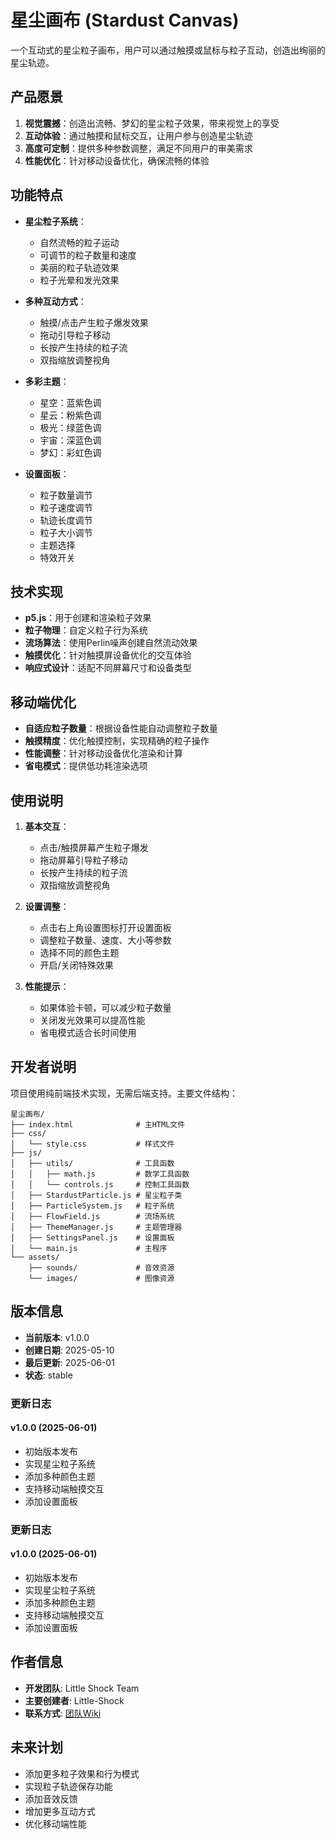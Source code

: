# 星尘画布 (Stardust Canvas)

一个互动式的星尘粒子画布，用户可以通过触摸或鼠标与粒子互动，创造出绚丽的星尘轨迹。

## 产品愿景

1. **视觉震撼**：创造出流畅、梦幻的星尘粒子效果，带来视觉上的享受
2. **互动体验**：通过触摸和鼠标交互，让用户参与创造星尘轨迹
3. **高度可定制**：提供多种参数调整，满足不同用户的审美需求
4. **性能优化**：针对移动设备优化，确保流畅的体验

## 功能特点

- **星尘粒子系统**：
  - 自然流畅的粒子运动
  - 可调节的粒子数量和速度
  - 美丽的粒子轨迹效果
  - 粒子光晕和发光效果
  
- **多种互动方式**：
  - 触摸/点击产生粒子爆发效果
  - 拖动引导粒子移动
  - 长按产生持续的粒子流
  - 双指缩放调整视角
  
- **多彩主题**：
  - 星空：蓝紫色调
  - 星云：粉紫色调
  - 极光：绿蓝色调
  - 宇宙：深蓝色调
  - 梦幻：彩虹色调
  
- **设置面板**：
  - 粒子数量调节
  - 粒子速度调节
  - 轨迹长度调节
  - 粒子大小调节
  - 主题选择
  - 特效开关

## 技术实现

- **p5.js**：用于创建和渲染粒子效果
- **粒子物理**：自定义粒子行为系统
- **流场算法**：使用Perlin噪声创建自然流动效果
- **触摸优化**：针对触摸屏设备优化的交互体验
- **响应式设计**：适配不同屏幕尺寸和设备类型

## 移动端优化

- **自适应粒子数量**：根据设备性能自动调整粒子数量
- **触摸精度**：优化触摸控制，实现精确的粒子操作
- **性能调整**：针对移动设备优化渲染和计算
- **省电模式**：提供低功耗渲染选项

## 使用说明

1. **基本交互**：
   - 点击/触摸屏幕产生粒子爆发
   - 拖动屏幕引导粒子移动
   - 长按产生持续的粒子流
   - 双指缩放调整视角
   
2. **设置调整**：
   - 点击右上角设置图标打开设置面板
   - 调整粒子数量、速度、大小等参数
   - 选择不同的颜色主题
   - 开启/关闭特殊效果

3. **性能提示**：
   - 如果体验卡顿，可以减少粒子数量
   - 关闭发光效果可以提高性能
   - 省电模式适合长时间使用

## 开发者说明

项目使用纯前端技术实现，无需后端支持。主要文件结构：

```
星尘画布/
├── index.html              # 主HTML文件
├── css/
│   └── style.css           # 样式文件
├── js/
│   ├── utils/              # 工具函数
│   │   ├── math.js         # 数学工具函数
│   │   └── controls.js     # 控制工具函数
│   ├── StardustParticle.js # 星尘粒子类
│   ├── ParticleSystem.js   # 粒子系统
│   ├── FlowField.js        # 流场系统
│   ├── ThemeManager.js     # 主题管理器
│   ├── SettingsPanel.js    # 设置面板
│   └── main.js             # 主程序
└── assets/
    ├── sounds/             # 音效资源
    └── images/             # 图像资源
```

## 版本信息

- **当前版本**: v1.0.0
- **创建日期**: 2025-05-10
- **最后更新**: 2025-06-01
- **状态**: stable

### 更新日志

#### v1.0.0 (2025-06-01)

- 初始版本发布
- 实现星尘粒子系统
- 添加多种颜色主题
- 支持移动端触摸交互
- 添加设置面板

### 更新日志

#### v1.0.0 (2025-06-01)

- 初始版本发布
- 实现星尘粒子系统
- 添加多种颜色主题
- 支持移动端触摸交互
- 添加设置面板


## 作者信息

- **开发团队**: Little Shock Team
- **主要创建者**: Little-Shock
- **联系方式**: [团队Wiki](https://waytoagi.feishu.cn/wiki/UaxewECiHiVBmykypR0c48FhnFd)
## 未来计划

- 添加更多粒子效果和行为模式
- 实现粒子轨迹保存功能
- 添加音效反馈
- 增加更多互动方式
- 优化移动端性能
